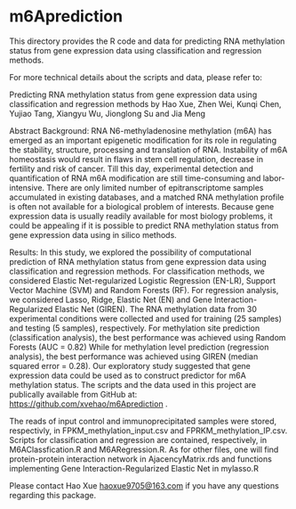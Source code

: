 # m6Aprediction
This directory provides the R code and data for predicting RNA methylation status from gene expression data using classification and regression methods. 

For more technical details about the scripts and data, please refer to:

Predicting RNA methylation status from gene expression data using classification and regression methods by Hao Xue, Zhen Wei, Kunqi Chen, Yujiao Tang, Xiangyu Wu, Jionglong Su and Jia Meng

Abstract 
Background: RNA N6-methyladenosine methylation (m6A) has emerged as an important epigenetic modification for its role in regulating the stability, structure, processing and translation of RNA. Instability of m6A homeostasis would result in flaws in stem cell regulation, decrease in fertility and risk of cancer. Till this day, experimental detection and quantification of RNA m6A modification are still time-consuming and labor-intensive. There are only limited number of epitranscriptome samples accumulated in existing databases, and a matched RNA methylation profile is often not available for a biological problem of interests. Because gene expression data is usually readily available for most biology problems, it could be appealing if it is possible to predict RNA methylation status from gene expression data using in silico methods. 

Results: In this study, we explored the possibility of computational prediction of RNA methylation status from gene expression data using classification and regression methods. For classification methods, we considered Elastic Net-regularized Logistic Regression (EN-LR), Support Vector Machine (SVM) and Random Forests (RF). For regression analysis, we considered Lasso, Ridge, Elastic Net (EN) and Gene Interaction-Regularized Elastic Net (GIREN). The RNA methylation data from 30 experimental conditions were collected and used for training (25 samples) and testing (5 samples), respectively. For methylation site prediction (classification analysis), the best performance was achieved using Random Forests (AUC = 0.82) While for methylation level prediction (regression analysis), the best performance was achieved using GIREN (median squared error = 0.28). Our exploratory study suggested that gene expression data could be used as to construct predictor for m6A methylation status. The scripts and the data used in this project are publically available from GitHub at: https://github.com/xvehao/m6Aprediction . 

The reads of input control and immunoprecipitated samples were stored, respectivly, in FPKM_methylation_input.csv and FPRKM_methylation_IP.csv. Scripts for classification and regression are contained, respectively, in M6AClassfication.R and M6ARegression.R. As for other files, one will find protein-protein interaction network in AjacencyMatrix.rds and functions implementing Gene Interaction-Regularized Elastic Net in mylasso.R  

Please contact Hao Xue haoxue9705@163.com if you have any questions regarding this package.

